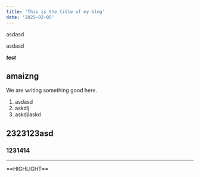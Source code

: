 ```yaml
---
title: 'This is the title of my blog'
date: '2025-02-05'
---
```


asdasd

asdasd


***test***

amaizng
---

We are writing something good here.


1. asdasd
2. askdlj
3. askdjlaskd
## 2323123asd
### 1231414
---
==HIGHLIGHT== 